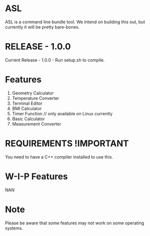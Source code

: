 # ASL
ASL is a command line bundle tool. We intend on building this out, but currently it will be pretty bare-bones.

# RELEASE - 1.0.0
Current Release - 1.0.0 - Run setup.sh to compile.
# Features 
1.  Geometry Calculator
2.  Temperature Converter
3.  Terminal Editor
4.  BMI Calculator
5.  Timer Function // only available on Linux currently
6.  Basic Calculator
7.  Measurement Converter
# REQUIREMENTS !IMPORTANT
You need to have a C++ compiler installed to use this.
# W-I-P Features
NAN
# Note
Please be aware that some features may not work on some operating systems.
